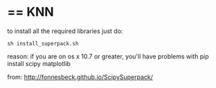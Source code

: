 ==
KNN
==

to install all the required libraries just do:

    sh install_superpack.sh

reason: if you are on os x 10.7 or greater, you'll have problems with pip install scipy matplotlib

from:
http://fonnesbeck.github.io/ScipySuperpack/
